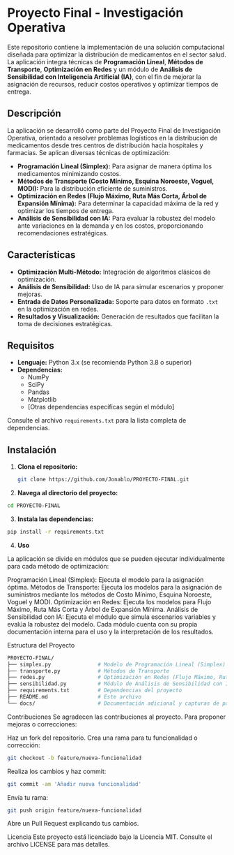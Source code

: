 # Proyecto Final - Investigación Operativa

Este repositorio contiene la implementación de una solución computacional diseñada para optimizar la distribución de medicamentos en el sector salud. La aplicación integra técnicas de **Programación Lineal**, **Métodos de Transporte**, **Optimización en Redes** y un módulo de **Análisis de Sensibilidad con Inteligencia Artificial (IA)**, con el fin de mejorar la asignación de recursos, reducir costos operativos y optimizar tiempos de entrega.

## Descripción

La aplicación se desarrolló como parte del Proyecto Final de Investigación Operativa, orientado a resolver problemas logísticos en la distribución de medicamentos desde tres centros de distribución hacia hospitales y farmacias. Se aplican diversas técnicas de optimización:

- **Programación Lineal (Simplex):** Para asignar de manera óptima los medicamentos minimizando costos.
- **Métodos de Transporte (Costo Mínimo, Esquina Noroeste, Voguel, MODI):** Para la distribución eficiente de suministros.
- **Optimización en Redes (Flujo Máximo, Ruta Más Corta, Árbol de Expansión Mínima):** Para determinar la capacidad máxima de la red y optimizar los tiempos de entrega.
- **Análisis de Sensibilidad con IA:** Para evaluar la robustez del modelo ante variaciones en la demanda y en los costos, proporcionando recomendaciones estratégicas.

## Características

- **Optimización Multi-Método:** Integración de algoritmos clásicos de optimización.
- **Análisis de Sensibilidad:** Uso de IA para simular escenarios y proponer mejoras.
- **Entrada de Datos Personalizada:** Soporte para datos en formato `.txt` en la optimización en redes.
- **Resultados y Visualización:** Generación de resultados que facilitan la toma de decisiones estratégicas.

## Requisitos

- **Lenguaje:** Python 3.x (se recomienda Python 3.8 o superior)
- **Dependencias:**
  - NumPy
  - SciPy
  - Pandas
  - Matplotlib
  - [Otras dependencias específicas según el módulo]

Consulte el archivo `requirements.txt` para la lista completa de dependencias.

## Instalación

1. **Clona el repositorio:**
   ```bash
   git clone https://github.com/Jonablo/PROYECTO-FINAL.git

2. **Navega al directorio del proyecto:**

```bash
cd PROYECTO-FINAL
```

3. **Instala las dependencias:**

```bash
pip install -r requirements.txt
```
4. **Uso**

La aplicación se divide en módulos que se pueden ejecutar individualmente para cada método de optimización:

Programación Lineal (Simplex): Ejecuta el modelo para la asignación óptima.
Métodos de Transporte: Ejecuta los modelos para la asignación de suministros mediante los métodos de Costo Mínimo, Esquina Noroeste, Voguel y MODI.
Optimización en Redes: Ejecuta los modelos para Flujo Máximo, Ruta Más Corta y Árbol de Expansión Mínima.
Análisis de Sensibilidad con IA: Ejecuta el módulo que simula escenarios variables y evalúa la robustez del modelo.
Cada módulo cuenta con su propia documentación interna para el uso y la interpretación de los resultados.

Estructura del Proyecto
```bash
PROYECTO-FINAL/
├── simplex.py               # Modelo de Programación Lineal (Simplex)
├── transporte.py            # Métodos de Transporte
├── redes.py                 # Optimización en Redes (Flujo Máximo, Ruta Más Corta, etc.)
├── sensibilidad.py          # Módulo de Análisis de Sensibilidad con IA
├── requirements.txt         # Dependencias del proyecto
├── README.md                # Este archivo
└── docs/                    # Documentación adicional y capturas de pantalla
```

Contribuciones
Se agradecen las contribuciones al proyecto. Para proponer mejoras o correcciones:

Haz un fork del repositorio.
Crea una rama para tu funcionalidad o corrección:
```bash
git checkout -b feature/nueva-funcionalidad
```

Realiza los cambios y haz commit:
```bash
git commit -am 'Añadir nueva funcionalidad'
```
Envía tu rama:
```bash
git push origin feature/nueva-funcionalidad
```

Abre un Pull Request explicando tus cambios.

Licencia
Este proyecto está licenciado bajo la Licencia MIT. Consulte el archivo LICENSE para más detalles.
